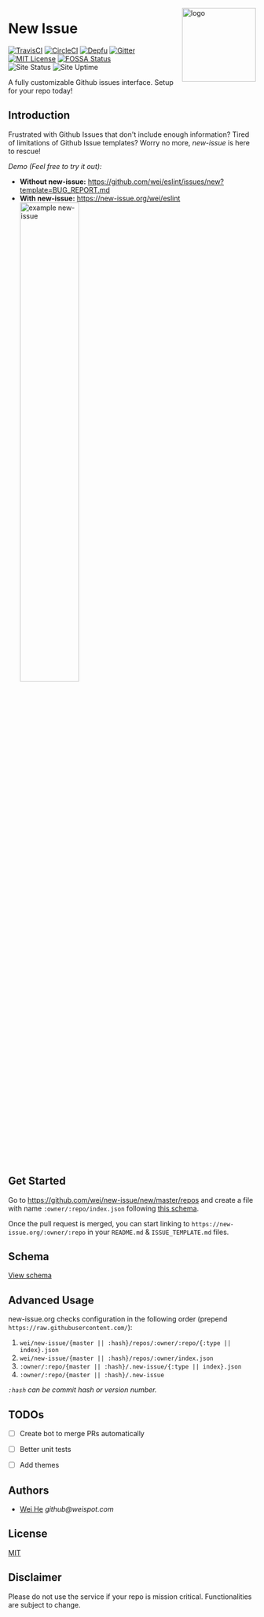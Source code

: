 <img align="right" width="150" height="150" title="logo"
    src="https://user-images.githubusercontent.com/5880908/40338322-715df6b0-5d42-11e8-8d32-d1c86e954785.png" />

# New Issue

[![TravisCI](https://img.shields.io/travis/wei/new-issue/master.svg?label=travis)](https://travis-ci.com/wei/new-issue)
[![CircleCI](https://img.shields.io/circleci/project/github/wei/new-issue/master.svg?label=circle)](https://circleci.com/gh/wei/new-issue)
[![Depfu](https://img.shields.io/depfu/wei/new-issue.svg)](https://depfu.com/github/wei/new-issue)
[![Gitter](https://badges.gitter.im/wei/new-issue.svg)](https://gitter.im/wei/new-issue)
[![MIT License](https://img.shields.io/badge/license-MIT-lightgrey.svg)](https://wei.mit-license.org)
[![FOSSA Status](https://app.fossa.io/api/projects/git%2Bgithub.com%2Fwei%2Fnew-issue.svg?type=shield)](https://app.fossa.io/projects/git%2Bgithub.com%2Fwei%2Fnew-issue)
<br/>
![Site Status](https://img.shields.io/uptimerobot/status/m780467987-304018deffeef2ec640802ad.svg?label=new-issue.org)
![Site Uptime](https://img.shields.io/uptimerobot/ratio/m780467987-304018deffeef2ec640802ad.svg)

A fully customizable Github issues interface. Setup for your repo today!


## Introduction

Frustrated with Github Issues that don't include enough information? Tired of limitations of Github Issue templates? Worry no more, _new-issue_ is here to rescue!

_Demo (Feel free to try it out):_
 - **Without new-issue:** https://github.com/wei/eslint/issues/new?template=BUG_REPORT.md
 - **With new-issue:** https://new-issue.org/wei/eslint<br/>[<img width="50%" title="example new-issue" src="https://user-images.githubusercontent.com/5880908/40338438-008836ac-5d43-11e8-945c-24f477921a3a.png" />](https://new-issue.org/wei/eslint)


## Get Started

Go to https://github.com/wei/new-issue/new/master/repos and create a file with name `:owner/:repo/index.json` following [this schema](schema/README.md).

Once the pull request is merged, you can start linking to `https://new-issue.org/:owner/:repo` in your `README.md` & `ISSUE_TEMPLATE.md` files.


## Schema

[View schema](schema/README.md)


## Advanced Usage

new-issue.org checks configuration in the following order (prepend `https://raw.githubusercontent.com/`):
 1. `wei/new-issue/{master || :hash}/repos/:owner/:repo/{:type || index}.json`
 2. `wei/new-issue/{master || :hash}/repos/:owner/index.json`
 3. `:owner/:repo/{master || :hash}/.new-issue/{:type || index}.json`
 4. `:owner/:repo/{master || :hash}/.new-issue`

_`:hash` can be commit hash or version number._


## TODOs
 - [ ] Create bot to merge PRs automatically
 - [ ] Better unit tests
 - [ ] Add themes


## Authors

 - [Wei He](https://whe.me) _github@weispot.com_


## License

[MIT](https://wei.mit-license.org)


## Disclaimer

Please do not use the service if your repo is mission critical. Functionalities are subject to change.
